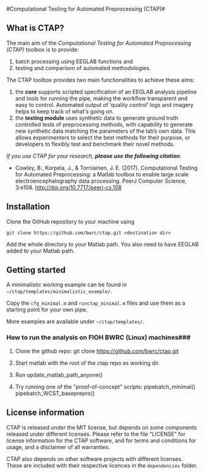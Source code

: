 #Computational Testing for Automated Preprocessing (CTAP)#

## What is CTAP? ##
The main aim of the *Computational Testing for Automated Preprocessing (CTAP)* toolbox is to provide:

1. batch processing using EEGLAB functions and
2. testing and comparison of automated methodologies.

The CTAP toolbox provides two main functionalities to achieve these aims:

1. the **core** supports scripted specification of an EEGLAB analysis pipeline and tools for running the pipe, making the workflow transparent and easy to control. Automated output of ‘quality control’ logs and imagery helps to keep track of what's going on.
2. the **testing module** uses synthetic data to generate ground truth controlled tests of preprocessing methods, with capability to generate new synthetic data matching the parameters of the lab’s own data. This allows experimenters to select the best methods for their purpose, or developers to flexibly test and benchmark their novel methods.

_If you use CTAP for your research, __please use the following citation___:
 * Cowley, B., Korpela, J., & Torniainen, J. E. (2017). Computational Testing for Automated Preprocessing: a Matlab toolbox to enable large scale electroencephalography data processing. PeerJ Computer Science, 3:e108. http://doi.org/10.7717/peerj-cs.108

## Installation ##
Clone the GitHub repository to your machine using

    git clone https://github.com/bwrc/ctap.git <destination dir>

Add the whole directory to your Matlab path. You also need to have EEGLAB added to your Matlab path.

## Getting started ##
A minimalistic working example can be found in `~/ctap/templates/minimalistic_example/`.

Copy the `cfg_minimal.m` and `runctap_minimal.m` files and use them as a starting point for your own pipe.

More examples are available under `~/ctap/templates/`.

### How to run the analysis on FIOH BWRC (Linux) machines###

1. Clone the github repo:
	git clone https://github.com/bwrc/ctap.git <destination dir>

2. Start matlab with the root of the ctap repo as working dir.

3. Run
	update_matlab_path_anyone()
4. Try running one of the "proof-of-concept" scripts:
	pipebatch_minimal()	
	pipebatch_WCST_baseprepro()

## License information

CTAP is released under the MIT license, but depends on some components released under different licenses. Please refer to the file "LICENSE" for license information for the CTAP software, and for terms and conditions for usage, and a disclaimer of all warranties.

CTAP also depends on other software projects with different licenses. These are included with their respective licences in the `dependencies` folder.
